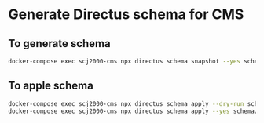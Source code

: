 # Generate Directus schema for CMS

## To generate schema

```bash
docker-compose exec scj2000-cms npx directus schema snapshot --yes schema/snapshot.yaml
```

## To apple schema

```bash
docker-compose exec scj2000-cms npx directus schema apply --dry-run schema/snapshot.yaml
docker-compose exec scj2000-cms npx directus schema apply --yes schema/snapshot.yaml
```
